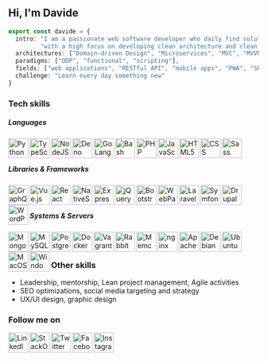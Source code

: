 ## Hi, I'm Davide

```typescript
export const davide = {
  intro: "I am a passionate web software developer who daily find solutions to complex problems " + 
         "with a high focus on developing clean architecture and clean code.",
  architectures: ["Domain-driven Design", "Microservices", "MVC", "MVVM"],
  paradigms: ["OOP", "functional", "scripting"],
  fields: ["web applications", "RESTful API", "mobile apps", "PWA", "SPA", "AMP", "web sites", "e-commerce"],
  challenge: "Learn every day something new"
}
```

### Tech skills
##### Languages
<img align="left" src="https://devicon.dev/devicon.git/icons/python/python-original.svg" height="40" height="40" alt="Python" title="Python" />
<img align="left" src="https://devicon.dev/devicon.git/icons/typescript/typescript-original.svg" height="40" height="40" alt="TypeScript" title="TypeScript" />
<img align="left" src="https://devicon.dev/devicon.git/icons/nodejs/nodejs-original.svg" height="40" height="40" alt="NodeJS" title="NodeJS" />
<img align="left" src="https://upload.wikimedia.org/wikipedia/commons/thumb/8/84/Deno.svg/600px-Deno.svg.png" height="40" height="40" alt="Deno" title="Deno" />
<img align="left" src="https://devicon.dev/devicon.git/icons/go/go-original.svg" height="40" height="40" alt="GoLang" title="GoLang" />
<img align="left" src="https://www.vectorlogo.zone/logos/gnu_bash/gnu_bash-icon.svg" height="40" height="40" alt="Bash" title="Bash" />
<img align="left" src="https://devicon.dev/devicon.git/icons/php/php-plain.svg" height="40" height="40" alt="PHP" title="PHP" />
<img align="left" src="https://devicon.dev/devicon.git/icons/javascript/javascript-original.svg" height="40" height="40" alt="JavaScript" title="JavaScript" />
<img align="left" src="https://devicon.dev/devicon.git/icons/html5/html5-original.svg" height="40" height="40" alt="HTML5" title="HTML5" />
<img align="left" src="https://devicon.dev/devicon.git/icons/css3/css3-original.svg" height="40" height="40" alt="CSS" title="CSS3" />
<img align="left" src="https://devicon.dev/devicon.git/icons/sass/sass-original.svg" height="40" height="40" alt="Sass" title="Sass" />
<br /><br />

##### Libraries & Frameworks
<img align="left" src="https://www.vectorlogo.zone/logos/graphql/graphql-icon.svg" height="40" height="40" alt="GraphQL" title="GraphQL" />
<img align="left" src="https://devicon.dev/devicon.git/icons/vuejs/vuejs-original.svg" height="40" height="40" alt="Vue.js" title="Vue.js" />
<img align="left" src="https://devicon.dev/devicon.git/icons/react/react-original.svg" height="40" height="40" alt="React" title="React" />
<img align="left" src="https://cdn.worldvectorlogo.com/logos/nativescript.svg" height="40" height="40" alt="NativeScript" title="NativeScript" />
<img align="left" src="https://devicon.dev/devicon.git/icons/express/express-original.svg" height="40" height="40" alt="Express" title="Express" />
<img align="left" src="https://devicon.dev/devicon.git/icons/jquery/jquery-original.svg" height="40" height="40" alt="jQuery" title="jQuery" />
<img align="left" src="https://devicon.dev/devicon.git/icons/bootstrap/bootstrap-plain.svg" height="40" height="40" alt="Bootstrap" title="Bootstrap" />
<img align="left" src="https://devicon.dev/devicon.git/icons/webpack/webpack-original.svg" height="40" height="40" alt="WebPack" title="WebPack" />
<img align="left" src="https://devicon.dev/devicon.git/icons/laravel/laravel-plain.svg" height="40" height="40" alt="Laravel" title="Laravel" />
<img align="left" src="https://devicon.dev/devicon.git/icons/symfony/symfony-original.svg" height="40" height="40" alt="Symfony" title="Symfony" />
<img align="left" src="https://devicon.dev/devicon.git/icons/drupal/drupal-original.svg" height="40" height="40" alt="Drupal" title="Drupal" />
<img align="left" src="https://devicon.dev/devicon.git/icons/wordpress/wordpress-plain.svg" height="40" height="40" alt="WordPress" title="WordPress" />
<br /><br />

##### Systems & Servers
<img align="left" src="https://devicon.dev/devicon.git/icons/mongodb/mongodb-original.svg" height="40" height="40" alt="MongoDB" title="MongoDB" />
<img align="left" src="https://devicon.dev/devicon.git/icons/mysql/mysql-original.svg" height="40" height="40" alt="MySQL" title="MySQL" />
<img align="left" src="https://devicon.dev/devicon.git/icons/postgresql/postgresql-original.svg" height="40" height="40" alt="PostgreSQL" title="PostgreSQL" />
<img align="left" src="https://devicon.dev/devicon.git/icons/docker/docker-plain.svg" height="40" height="40" alt="Docker" title="Docker" />
<img align="left" src="https://devicon.dev/devicon.git/icons/vagrant/vagrant-original.svg" height="40" height="40" alt="Vagrant" title="Vagrant" />
<img align="left" src="https://www.vectorlogo.zone/logos/rabbitmq/rabbitmq-icon.svg" height="40" height="40" alt="RabbitMQ" title="RabbitMQ" />
<img align="left" src="https://www.vectorlogo.zone/logos/memcached/memcached-icon.svg" height="40" height="40" alt="Memcached" title="Memcached" />
<img align="left" src="https://devicon.dev/devicon.git/icons/nginx/nginx-original.svg" height="40" height="40" alt="nginx" title="nginx" />
<img align="left" src="https://devicon.dev/devicon.git/icons/apache/apache-original.svg" height="40" height="40" alt="Apache" title="Apache" />
<img align="left" src="https://devicon.dev/devicon.git/icons/debian/debian-original.svg" height="40" height="40" alt="Debian" title="Debian" />
<img align="left" src="https://devicon.dev/devicon.git/icons/ubuntu/ubuntu-plain.svg" height="40" height="40" alt="Ubuntu" title="Ubuntu" />
<img align="left" src="https://devicon.dev/devicon.git/icons/apple/apple-original.svg" height="40" height="40" alt="MacOS" title="MacOS" />
<img align="left" src="https://devicon.dev/devicon.git/icons/windows8/windows8-original.svg" height="40" height="40" alt="Windows" title="Windows" />
<br /><br />

<!--##### Tools
<img align="left" src="https://devicon.dev/devicon.git/icons/npm/npm-original-wordmark.svg" height="40" height="40" alt="npm" title="npm" />
<img align="left" src="https://devicon.dev/devicon.git/icons/bower/bower-original.svg" height="40" height="40" alt="Bower" title="Bower" />
<img align="left" src="https://devicon.dev/devicon.git/icons/yarn/yarn-original.svg" height="40" height="40" alt="yarn" title="yarn" />
<img align="left" src="https://cdn.worldvectorlogo.com/logos/composer.svg" height="40" height="40" alt="yarn" title="Composer" />
<img align="left" src="https://devicon.dev/devicon.git/icons/trello/trello-plain.svg" height="40" height="40" alt="Trello" title="Trello" />
<img align="left" src="https://devicon.dev/devicon.git/icons/gimp/gimp-original.svg" height="40" height="40" alt="Gimp" title="Gimp" />
<img align="left" src="https://devicon.dev/devicon.git/icons/photoshop/photoshop-line.svg" height="40" height="40" alt="Photoshop" title="Photoshop" />
<img align="left" src="https://devicon.dev/devicon.git/icons/illustrator/illustrator-line.svg" height="40" height="40" alt="Illustrator" title="Illustrator" />
<br /><br />-->

### Other skills
- Leadership, mentorship, Lean project management, Agile activities
- SEO optimizations, social media targeting and strategy
- UX/UI design, graphic design 

### Follow me on
[<img align="left" src="https://devicon.dev/devicon.git/icons/linkedin/linkedin-original.svg" height="40" height="40" alt="LinkedIn" title="LinkedIn" />](https://linkedin.com/in/davidecaruso93)
[<img align="left" src="https://www.vectorlogo.zone/logos/stackoverflow/stackoverflow-icon.svg" height="40" height="40" alt="StackOverflow" title="StackOverflow" />](https://stackoverflow.com/users/3612464/davide-caruso)
[<img align="left" src="https://devicon.dev/devicon.git/icons/twitter/twitter-original.svg" height="40" height="40" alt="Twitter" title="Twitter" />](https://twitter.com/davidecaruso93)
[<img align="left" src="https://devicon.dev/devicon.git/icons/facebook/facebook-original.svg" height="40" height="40" alt="Facebook" title="Facebook" />](https://facebook.com/davidecaruso93)
[<img align="left" src="https://www.vectorlogo.zone/logos/instagram/instagram-icon.svg" height="40" height="40" alt="Instagram" title="Instagram" />](https://instagram.com/davidecaruso93)
